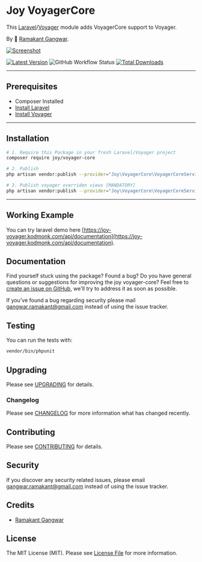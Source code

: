 # Joy VoyagerCore

This [Laravel](https://laravel.com/)/[Voyager](https://voyager.devdojo.com/) module adds VoyagerCore support to Voyager.

By 🐼 [Ramakant Gangwar](https://github.com/rxcod9).

[![Screenshot](https://raw.githubusercontent.com/rxcod9/joy-voyager-core/main/cover.jpg)](https://joy-voyager.kodmonk.com)

[![Latest Version](https://img.shields.io/github/v/release/rxcod9/joy-voyager-core?style=flat-square)](https://github.com/rxcod9/joy-voyager-core/releases)
![GitHub Workflow Status](https://img.shields.io/github/actions/workflow/status/rxcod9/joy-voyager-core/run-tests.yml?branch=main&label=tests)
[![Total Downloads](https://img.shields.io/packagist/dt/joy/voyager-core.svg?style=flat-square)](https://packagist.org/packages/joy/voyager-core)

---

## Prerequisites

*   Composer Installed
*   [Install Laravel](https://laravel.com/docs/installation)
*   [Install Voyager](https://github.com/the-control-group/voyager)

---

## Installation

```bash
# 1. Require this Package in your fresh Laravel/Voyager project
composer require joy/voyager-core

# 2. Publish
php artisan vendor:publish --provider="Joy\VoyagerCore\VoyagerCoreServiceProvider" --force

# 3. Publish voyager overriden views [MANDATORY]
php artisan vendor:publish --provider="Joy\VoyagerCore\VoyagerCoreServiceProvider" --tag="overwrite-voyager-views" --force
```

---

<!-- ## Usage

Installation generates.

--- -->

<!-- ## Views Customization

In order to override views delivered by Voyager DataTable, copy contents from ``vendor/joy/voyager-core/resources/views`` to the ``views/vendor/joy-voyager`` directory of your Laravel installation. -->

## Working Example

You can try laravel demo here [https://joy-voyager.kodmonk.com/api/documentation](https://joy-voyager.kodmonk.com/api/documentation).

## Documentation

Find yourself stuck using the package? Found a bug? Do you have general questions or suggestions for improving the joy voyager-core? Feel free to [create an issue on GitHub](https://github.com/rxcod9/joy-voyager-core/issues), we'll try to address it as soon as possible.

If you've found a bug regarding security please mail [gangwar.ramakant@gmail.com](mailto:gangwar.ramakant@gmail.com) instead of using the issue tracker.

## Testing

You can run the tests with:

```bash
vendor/bin/phpunit
```

## Upgrading

Please see [UPGRADING](UPGRADING.md) for details.

### Changelog

Please see [CHANGELOG](CHANGELOG.md) for more information what has changed recently.

## Contributing

Please see [CONTRIBUTING](CONTRIBUTING.md) for details.

## Security

If you discover any security related issues, please email [gangwar.ramakant@gmail.com](mailto:gangwar.ramakant@gmail.com) instead of using the issue tracker.

## Credits

- [Ramakant Gangwar](https://github.com/rxcod9)

## License

The MIT License (MIT). Please see [License File](LICENSE.md) for more information.
